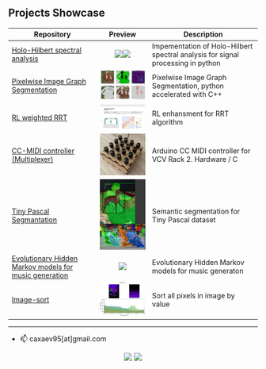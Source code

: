 ## Projects Showcase

|Repository|Preview|Description|
|-|-|-|
|[Holo-Hilbert spectral analysis ](https://github.com/ivanvoid/HHSA)| <div align="center"><img src="https://github.com/ivanvoid/HHSA/blob/master/github/psd_signal*noise.png" width="200"/><img src="https://github.com/ivanvoid/HHSA/blob/master/github/psd_signal+noise.png" width="200"/></div>| Impementation of Holo-Hilbert spectral analysis for signal processing in python |
| [Pixelwise Image Graph Segmentation](https://github.com/ivanvoid/pigs)| <div align="center"><img src="https://github.com/ivanvoid/pigs/blob/main/data/output.png" width="200"/></div> | Pixelwise Image Graph Segmentation, python accelerated with C++ |
| [RL weighted RRT](https://github.com/ivanvoid/rrt_rl_weight)|<div align="center"><img src="https://github.com/ivanvoid/rrt_rl_weight/blob/main/figs/Probability%20Map%20Learning%20for%20RRT.png" width="200"/></div>| RL enhansment for RRT algorithm |
| [CC-MIDI controller (Multiplexer)](https://github.com/ivanvoid/cc_midi_controller)|<div align="center"><img src="https://github.com/ivanvoid/cc_midi_controller/blob/main/figures/finished.jpg" width="200"/></div>| Arduino CC MIDI controller for VCV Rack 2. Hardware / C |
| [Tiny Pascal Segmantation](https://github.com/ivanvoid/TinyPascalSegmantation/tree/main)|<div align="center"><img src="https://github.com/ivanvoid/TinyPascalSegmantation/blob/main/configs/results.png?raw=true" width="200"/></div>| Semantic segmentation for Tiny Pascal dataset |
| [Evolutionary Hidden Markov models for music generation](https://github.com/ivanvoid/MusicEA)|<div align="center"><img src="https://github.com/ivanvoid/MusicEA/blob/master/output/stat_gen500_hid128/stat_gen500_hid128_state7469.png?raw=true" width="200"/></div>| Evolutionary Hidden Markov models for music generaton |
| [Image-sort](https://github.com/ivanvoid/Image-sort)|<div align="center"><img src="https://github.com/ivanvoid/Image-sort/raw/master/.github/info.gif" width="200"/></div>| Sort all pixels in image by value |

---
- 📫 caxaev95[at]gmail.com

<div id="header" align="center">
<a href="https://stackoverflow.com/users/9559655/flinck-clissan">
<img src="https://img.shields.io/stackexchange/stackoverflow/r/9559655?color=F47F24&label=Stack%20Overflow"></a>
<a href="https://www.youtube.com/@veaxvoid/videos">
<img src="https://img.shields.io/youtube/channel/views/UCT0YI14vECRjM4A8dc4d5Ww" ></a>
</div>

<div align="center">
  <img src="https://komarev.com/ghpvc/?username=ivanvoid&style=flat-square&color=blue" alt=""/>
</div>


<!--
**ivanvoid/ivanvoid** is a ✨ _special_ ✨ repository because its `README.md` (this file) appears on your GitHub profile.

Here are some ideas to get you started:

- 🔭 I’m currently working on ...
- 🌱 I’m currently learning ...
- 👯 I’m looking to collaborate on ...
- 🤔 I’m looking for help with ...
- 💬 Ask me about ...
- 📫 How to reach me: ...
- 😄 Pronouns: ...
- ⚡ Fun fact: ...
-->
